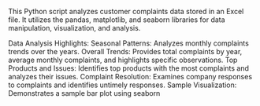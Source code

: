 This Python script analyzes customer complaints data stored in an Excel file. It utilizes the pandas, matplotlib, and seaborn libraries for data manipulation, visualization, and analysis.

Data Analysis Highlights:
Seasonal Patterns: Analyzes monthly complaints trends over the years.
Overall Trends: Provides total complaints by year, average monthly complaints, and highlights specific observations.
Top Products and Issues: Identifies top products with the most complaints and analyzes their issues.
Complaint Resolution: Examines company responses to complaints and identifies untimely responses.
Sample Visualization: Demonstrates a sample bar plot using seaborn
